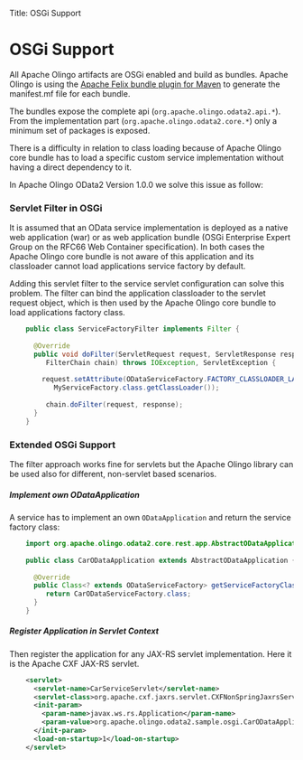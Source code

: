 Title: OSGi Support

# OSGi Support

All Apache Olingo artifacts are OSGi enabled and build as bundles. Apache Olingo is using the [Apache Felix bundle plugin for Maven](http://felix.apache.org/site/apache-felix-maven-bundle-plugin-bnd.html) to generate the manifest.mf file for each bundle.

The bundles expose the complete api (`org.apache.olingo.odata2.api.*`). From the implementation part (`org.apache.olingo.odata2.core.*`) only a minimum set of packages is exposed.

There is a difficulty in relation to class loading because of Apache Olingo core bundle has to load a specific custom service implementation without having a direct dependency to it.

In Apache Olingo OData2 Version 1.0.0 we solve this issue as follow: 

### Servlet Filter in OSGi

It is assumed that an OData service implementation is deployed as a native web application (war) or as web application bundle (OSGi Enterprise Expert Group on the RFC66 Web Container specification). In both cases the Apache Olingo core bundle is not aware of this application and its classloader cannot load applications service factory by default. 

Adding this servlet filter to the service servlet configuration can solve this problem. The filter can bind the application classloader to the servlet request object, which is then used by the Apache Olingo core bundle to load applications factory class. 

```java
	public class ServiceFactoryFilter implements Filter {
	
	  @Override
	  public void doFilter(ServletRequest request, ServletResponse response, 
	     FilterChain chain) throws IOException, ServletException { 
	     
	    request.setAttribute(ODataServiceFactory.FACTORY_CLASSLOADER_LABEL, 
	       MyServiceFactory.class.getClassLoader()); 
	  
	     chain.doFilter(request, response); 
	  }
	}
```

### Extended OSGi Support

The filter approach works fine for servlets but the Apache Olingo library can be used also for different, non-servlet based scenarios.  

##### Implement own ODataApplication

A service has to implement an own `ODataApplication` and return the service factory class:


```java
	import org.apache.olingo.odata2.core.rest.app.AbstractODataApplication;
	
	public class CarODataApplication extends AbstractODataApplication {
	
	  @Override
	  public Class<? extends ODataServiceFactory> getServiceFactoryClass() { 
	     return CarODataServiceFactory.class; 
	  }
	}
```

##### Register Application in Servlet Context

Then register the application for any JAX-RS servlet implementation. Here it is the Apache CXF JAX-RS servlet.

```xml
	<servlet>
	  <servlet-name>CarServiceServlet</servlet-name>
	  <servlet-class>org.apache.cxf.jaxrs.servlet.CXFNonSpringJaxrsServlet</servlet-class>
	  <init-param>
	    <param-name>javax.ws.rs.Application</param-name>
	    <param-value>org.apache.olingo.odata2.sample.osgi.CarODataApplication</param-value>
	  </init-param>
	  <load-on-startup>1</load-on-startup>
	</servlet>
```
